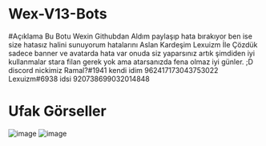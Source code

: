 # Wex-V13-Bots

#Açıklama
Bu Botu Wexin Githubdan Aldım paylaşıp hata bırakıyor ben ise size hatasız halini sunuyorum hatalarını Aslan Kardeşim Lexuizm İle Çözdük sadece banner ve avatarda hata var onuda siz yaparsınız artık
şimdiden iyi kullanmalar stara filan gerek yok ama atarsanızda fena olmaz iyi günler. ;D  discord nickimiz Ramal?#1941 kendi idim 962417173043753022  Lexuizm#6938 idsi 920738699032014848

# Ufak Görseller
![image](https://cdn.discordapp.com/attachments/1013526189543018506/1022996417607897098/setup_wex.png)
![image](https://cdn.discordapp.com/attachments/1013526189543018506/1022996417159110706/kurulum_wex.png)
